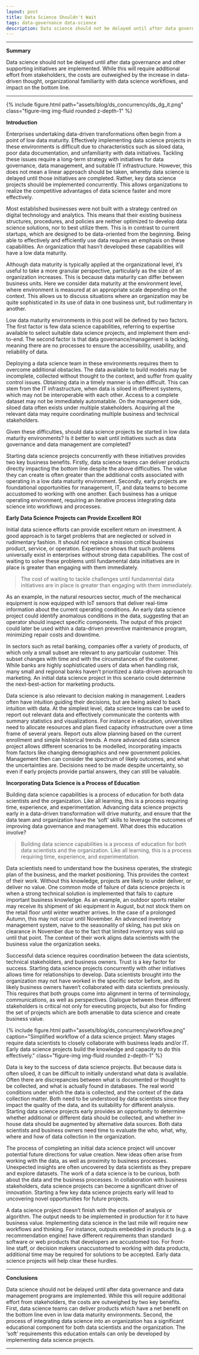 ```yaml
---
layout: post
title: Data Science Shouldn't Wait
tags: data-governance data-science
description: Data science should not be delayed until after data governance and other supporting initiatives are implemented. While this will require additional effort from stakeholders, the costs are outweighed by the increase in data-driven thought, organizational familiarity with data science workflows, and impact on the bottom line.
---
```



---

**Summary**

Data science should not be delayed until after data governance and other supporting initiatives are implemented. While this will require additional effort from stakeholders, the costs are outweighed by the increase in data-driven thought, organizational familiarity with data science workflows, and impact on the bottom line.

---

<div class="text-center blog_image_vpad">
        {% include figure.html path="assets/blog/ds_concurrency/ds_dg_it.png"  class="figure-img img-fluid rounded z-depth-1" %}
</div>


**Introduction** 

Enterprises undertaking data-driven transformations often begin from a point of low data maturity. Effectively implementing data science projects in these environments is difficult due to characteristics such as siloed data, poor data documentation, and unfamiliarity with data initiatives. Tackling these issues require a long-term strategy with initiatives for data governance, data management, and suitable IT infrastructure. However, this does not mean a linear approach should be taken, whereby data science is delayed until those initiatives are completed. Rather, key data science projects should be implemented concurrently. This allows organizations to realize the competitive advantages of data science faster and more effectively.

Most established businesses were not built with a strategy centred on digital technology and analytics. This means that their existing business structures, procedures, and policies are neither optimized to develop data science solutions, nor to best utilize them. This is in contrast to current startups, which are designed to be data-oriented from the beginning. Being able to effectively and efficiently use data requires an emphasis on these capabilities. An organization that hasn’t developed these capabilities will have a low data maturity.

Although data maturity is typically applied at the organizational level, it’s useful to take a more granular perspective, particularly as the size of an organization increases. This is because data maturity can differ between business units. Here we consider data maturity at the environment level, where environment is measured at an appropriate scale depending on the context. This allows us to discuss situations where an organization may be quite sophisticated in its use of data in one business unit, but rudimentary in another. 

Low data maturity environments in this post will be defined by two factors. The first factor is few data science capabilities, referring to expertise available to select suitable data science projects, and implement them end-to-end. The second factor is that data governance/management is lacking, meaning there are no processes to ensure the accessibility, usability, and reliability of data. 

Deploying a data science team in these environments requires them to overcome additional obstacles. The data available to build models may be incomplete, collected without thought to the context, and suffer from quality control issues. Obtaining data in a timely manner is often difficult. This can stem from the IT infrastructure, when data is siloed in different systems, which may not be interoperable with each other. Access to a complete dataset may not be immediately automatable. On the management side, siloed data often exists under multiple stakeholders. Acquiring all the relevant data may require coordinating multiple business and technical stakeholders.

Given these difficulties, should data science projects be started in low data maturity environments? Is it better to wait until initiatives such as data governance and data management are completed? 

Starting data science projects concurrently with these initiatives provides two key business benefits. Firstly, data science teams can deliver products directly impacting the bottom line despite the above difficulties. The value they can create is often greater than the additional costs associated with operating in a low data maturity environment. Secondly, early projects are foundational opportunities for management, IT, and data teams to become accustomed to working with one another. Each business has a unique operating environment, requiring an iterative process integrating data science into workflows and processes. 

**Early Data Science Projects can Provide Excellent ROI**

Initial data science efforts can provide excellent return on investment. A good approach is to target problems that are neglected or solved in rudimentary fashion. It should not replace a mission critical business product, service, or operation. Experience shows that such problems universally exist in enterprises without strong data capabilities. The cost of waiting to solve these problems until fundamental data initiatives are in place is greater than engaging with them immediately.

<blockquote>
The cost of waiting to tackle challenges until fundamental data initiatives are in place is greater than engaging with them immediately.
</blockquote>


As an example, in the natural resources sector, much of the mechanical equipment is now equipped with IoT sensors that deliver real-time information about the current operating conditions. An early data science project could identify anomalous conditions in the data, suggesting that an operator should inspect specific components. The output of this project could later be used within a data-driven preventive maintenance program, minimizing repair costs and downtime.  

In sectors such as retail banking, companies offer a variety of products, of which only a small subset are relevant to any particular customer. This subset changes with time and with the circumstances of the customer. While banks are highly sophisticated users of data when handling risk, many small and regional banks haven’t prioritized a data-driven approach to marketing. An initial data science project in this scenario could determine the next-best-action for marketing products.

Data science is also relevant to decision making in management. Leaders often have intuition guiding their decisions, but are being asked to back intuition with data. At the simplest level, data science teams can be used to report out relevant data and effectively communicate the contents with summary statistics and visualizations. For instance in education, universities need to allocate resources and plan fixed capacity infrastructure over a time frame of several years. Report outs allow planning based on the current enrollment and simple historical trends. A more advanced data science project allows different scenarios to be modelled, incorporating impacts from factors like changing demographics and new government policies. Management then can consider the spectrum of likely outcomes, and what the uncertainties are. Decisions need to be made despite uncertainty, so even if early projects provide partial answers, they can still be valuable.

 **Incorporating Data Science is a Process of Education** 

Building data science capabilities is a process of education for both data scientists and the organization. Like all learning, this is a process requiring time, experience, and experimentation. Advancing data science projects early in a data-driven transformation will drive maturity, and ensure that the data team and organization have the ‘soft’ skills to leverage the outcomes of improving data governance and management. What does this education involve?

<blockquote>
Building data science capabilities is a process of education for both data scientists and the organization. Like all learning, this is a process requiring time, experience, and experimentation.
</blockquote>

Data scientists need to understand how the business operates, the strategic plan of the business, and the market positioning. This provides the context of their work. Without this knowledge, projects are likely to under deliver, or deliver no value. One common mode of failure of data science projects is when a strong technical solution is implemented that fails to capture important business knowledge. As an example, an outdoor sports retailer may receive its shipment of ski equipment in August, but not stock them on the retail floor until winter weather arrives. In the case of a prolonged Autumn, this may not occur until November. An advanced inventory management system, naive to the seasonality of skiing, has put skis on clearance in November due to the fact that limited inventory was sold up until that point. The context of their work aligns data scientists with the business value the organization seeks. 

Successful data science requires coordination between the data scientists, technical stakeholders, and business owners. Trust is a key factor for success. Starting data science projects concurrently with other initiatives allows time for relationships to develop. Data scientists brought into the organization may not have worked in the specific sector before, and its likely business owners haven’t collaborated with data scientists previously. This requires that both groups come into alignment in terms of terminology, communications, as well as perspectives. Dialogue between these different stakeholders is critical not only for executing projects, but also for finding the set of projects which are both amenable to data science and create business value.


<div class="text-center blog_image_vpad">
        {% include figure.html path="assets/blog/ds_concurrency/workflow.png" caption="Simplified workflow of a data science project. Many stages require data scientists to closely collaborate with business leads and/or IT. Early data science projects build the knowledge and capacity to do this effectively." class="figure-img img-fluid rounded z-depth-1" %}
</div>


Data is key to the success of data science projects. But because data is often siloed, it can be difficult to initially understand what data is available. Often there are discrepancies between what is documented or thought to be collected, and what is actually found in databases. The real world conditions under which the data is collected, and the context of the data collection matter. Both need to be understood by data scientists since they impact the quality of the data, and its suitability for different analysis. Starting data science projects early provides an opportunity to determine whether additional or different data should be collected, and whether in-house data should be augmented by alternative data sources. Both data scientists and business owners need time to evaluate the who, what, why, where and how of data collection in the organization. 

The process of completing an initial data science project will uncover potential future directions for value creation. New ideas often arise from working with the data, as well as proximity to business processes. Unexpected insights are often uncovered by data scientists as they prepare and explore datasets. The work of a data science is to be curious, both about the data and the business processes. In collaboration with business stakeholders, data science projects can become a significant driver of innovation. Starting a few key data science projects early will lead to uncovering novel opportunities for future projects.

A data science project doesn’t finish with the creation of analysis or algorithm. The output needs to be implemented in production for it to have business value. Implementing data science in the last mile will require new workflows and thinking. For instance, outputs embedded in products (e.g. a recommendation engine) have different requirements than standard software or web products that developers are accustomed too. For front-line staff, or decision makers unaccustomed to working with data products, additional time may be required for solutions to be accepted. Early data science projects will help clear these hurdles.


---

**Conclusions**

Data science should not be delayed until after data governance and data management programs are implemented. While this will require additional effort from stakeholders, the costs are outweighed by two key benefits. First, data science teams can deliver products which have a net benefit on the bottom line even in low data maturity environments. Second, the process of integrating data science into an organization has a significant educational component for both data scientists and the organization. The ‘soft’ requirements this education entails can only be developed by implementing data science projects.


----

<br><br>
